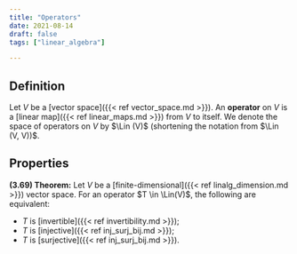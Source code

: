 ```yaml
---
title: "Operators"
date: 2021-08-14
draft: false
tags: ["linear_algebra"]

---
```


## Definition
Let $V$ be a [vector space]({{< ref vector_space.md >}}). An **operator** on $V$ is a [linear map]({{< ref linear_maps.md >}}) from $V$ to itself. We denote the space of operators on $V$ by $\Lin (V)$ (shortening the notation from $\Lin (V, V))$. 

## Properties
**(3.69) Theorem:** Let $V$ be a [finite-dimensional]({{< ref linalg_dimension.md >}}) vector space. For an operator $T \in \Lin(V)$, the following are equivalent:

- $T$ is [invertible]({{< ref invertibility.md >}});
- $T$ is [injective]({{< ref inj_surj_bij.md >}});
- $T$ is [surjective]({{< ref inj_surj_bij.md >}}).